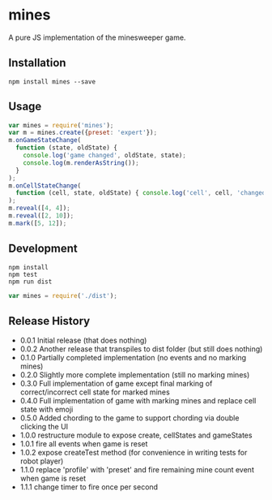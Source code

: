 # mines

A pure JS implementation of the minesweeper game.

## Installation

```
npm install mines --save
```

## Usage

```javascript
var mines = require('mines');
var m = mines.create({preset: 'expert'});
m.onGameStateChange(
  function (state, oldState) {
    console.log('game changed', oldState, state);
    console.log(m.renderAsString());
  }
);
m.onCellStateChange(
  function (cell, state, oldState) { console.log('cell', cell, 'changed from', oldState, 'to', state); }
);
m.reveal([4, 4]);
m.reveal([2, 10]);
m.mark([5, 12]);
```

## Development

```
npm install
npm test
npm run dist
```

```javascript
var mines = require('./dist');
```

## Release History

* 0.0.1 Initial release (that does nothing)
* 0.0.2 Another release that transpiles to dist folder (but still does nothing)
* 0.1.0 Partially completed implementation (no events and no marking mines)
* 0.2.0 Slightly more complete implementation (still no marking mines)
* 0.3.0 Full implementation of game except final marking of correct/incorrect cell state for marked mines
* 0.4.0 Full implementation of game with marking mines and replace cell state with emoji
* 0.5.0 Added chording to the game to support chording via double clicking the UI
* 1.0.0 restructure module to expose create, cellStates and gameStates
* 1.0.1 fire all events when game is reset
* 1.0.2 expose createTest method (for convenience in writing tests for robot player)
* 1.1.0 replace 'profile' with 'preset' and fire remaining mine count event when game is reset
* 1.1.1 change timer to fire once per second

